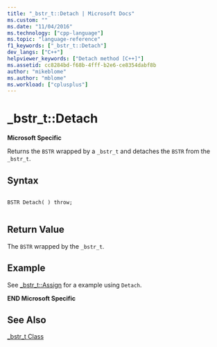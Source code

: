 ```yaml
---
title: "_bstr_t::Detach | Microsoft Docs"
ms.custom: ""
ms.date: "11/04/2016"
ms.technology: ["cpp-language"]
ms.topic: "language-reference"
f1_keywords: ["_bstr_t::Detach"]
dev_langs: ["C++"]
helpviewer_keywords: ["Detach method [C++]"]
ms.assetid: cc8284bd-f68b-4fff-b2e6-ce8354dabf8b
author: "mikeblome"
ms.author: "mblome"
ms.workload: ["cplusplus"]
---
```

# _bstr_t::Detach
**Microsoft Specific**  
  
 Returns the `BSTR` wrapped by a `_bstr_t` and detaches the `BSTR` from the `_bstr_t`.  
  
## Syntax  
  
```  
  
BSTR Detach( ) throw;  
  
```  
  
## Return Value  
 The `BSTR` wrapped by the `_bstr_t`.  
  
## Example  
 See [_bstr_t::Assign](../cpp/bstr-t-assign.md) for a example using `Detach`.  
  
 **END Microsoft Specific**  
  
## See Also  
 [_bstr_t Class](../cpp/bstr-t-class.md)